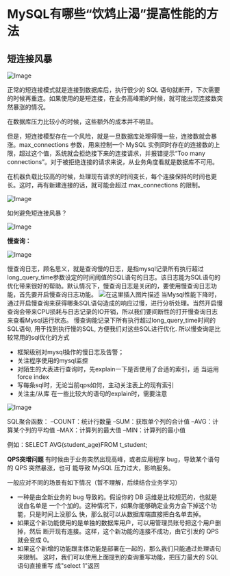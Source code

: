 # MySQL有哪些“饮鸩止渴”提高性能的方法
 ## 短连接风暴

![Image](https://img-blog.csdnimg.cn/20200814101052772.png#pic_center)

 正常的短连接模式就是连接到数据库后，执行很少的 SQL 语句就断开，下次需要的时候再重连。如果使用的是短连接，在业务高峰期的时候，就可能出现连接数突然暴涨的情况。
 
 在数据库压力比较小的时候，这些额外的成本并不明显。

但是，短连接模型存在一个风险，就是一旦数据库处理得慢一些，连接数就会暴涨。max_connections 参数，用来控制一个 MySQL 实例同时存在的连接数的上限，超过这个值，系统就会拒绝接下来的连接请求，并报错提示“Too many connections”。对于被拒绝连接的请求来说，从业务角度看就是数据库不可用。

在机器负载比较高的时候，处理现有请求的时间变长，每个连接保持的时间也更长。这时，再有新建连接的话，就可能会超过 max_connections 的限制。

![Image](https://img-blog.csdnimg.cn/20200819150634904.png?x-oss-process=image/watermark,type_ZmFuZ3poZW5naGVpdGk,shadow_10,text_aHR0cHM6Ly9ibG9nLmNzZG4ubmV0L1ZpbmNlX1dhbmcx,size_16,color_FFFFFF,t_70#pic_center)

如何避免短连接风暴？

![Image](https://img-blog.csdnimg.cn/20200819150722618.png#pic_center)

**慢查询：**

![Image](https://img-blog.csdnimg.cn/20200819180951821.png?x-oss-process=image/watermark,type_ZmFuZ3poZW5naGVpdGk,shadow_10,text_aHR0cHM6Ly9ibG9nLmNzZG4ubmV0L1ZpbmNlX1dhbmcx,size_16,color_FFFFFF,t_70#pic_center)

慢查询日志，顾名思义，就是查询慢的日志，是指mysql记录所有执行超过long_query_time参数设定的时间阈值的SQL语句的日志。该日志能为SQL语句的优化带来很好的帮助。默认情况下，慢查询日志是关闭的，要使用慢查询日志功能，首先要开启慢查询日志功能。
![在这里插入图片描述](https://img-blog.csdnimg.cn/20200819154117370.png#pic_center)
当Mysql性能下降时，通过开启慢查询来获得哪条SQL语句造成的响应过慢，进行分析处理。当然开启慢查询会带来CPU损耗与日志记录的IO开销，所以我们要间断性的打开慢查询日志来查看Mysql运行状态。
慢查询能记录下所有执行超过long_query_time时间的SQL语句, 用于找到执行慢的SQL, 方便我们对这些SQL进行优化.
所以慢查询是比较常用的sql优化的方式

* 框架级别对mysql操作的慢⽇志及告警；
* 关注程序使⽤的mysql监控
* 对陌⽣的⼤表进⾏查询时，先explain⼀下是否使⽤了合适的索引，适
当运⽤force index 
* 写每条sql时，⽆论当前qps如何，主动关注表上的现有索引
* 关注主/从库
在一些比较大的语句的explain时，需要注意

![Image](https://img-blog.csdnimg.cn/20200819160700958.png#pic_center)

SQL聚合函数：
–COUNT：统计行数量
–SUM：获取单个列的合计值
–AVG：计算某个列的平均值
–MAX：计算列的最大值
–MIN：计算列的最小值

例如：SELECT AVG(student_age)FROM t_student;

**QPS突增问题**
有时候由于业务突然出现高峰，或者应用程序 bug，导致某个语句的 QPS 突然暴涨，也可
能导致 MySQL 压力过大，影响服务。

一般应对不同的场景有如下情况（暂不理解，后续结合业务学习）
* 一种是由全新业务的 bug 导致的。假设你的 DB 运维是比较规范的，也就是说白名单是
一个个加的。这种情况下，如果你能够确定业务方会下掉这个功能，只是时间上没那么
快，那么就可以从数据库端直接把白名单去掉。
* 如果这个新功能使用的是单独的数据库用户，可以用管理员账号把这个用户删掉，然后
断开现有连接。这样，这个新功能的连接不成功，由它引发的 QPS 就会变成 0。
* 如果这个新增的功能跟主体功能是部署在一起的，那么我们只能通过处理语句来限制。
这时，我们可以使用上面提到的查询重写功能，把压力最大的 SQL 语句直接重写
成"select 1"返回
